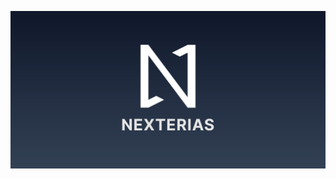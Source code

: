 [![Banner](https://raw.githubusercontent.com/NEXTERIAS/.github/main/profile/banner.svg)](https://nexterias.dev)
